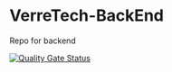 # VerreTech-BackEnd
Repo for backend

[![Quality Gate Status](https://sonarcloud.io/api/project_badges/measure?project=Hruund_VerreTech-BackEnd&metric=alert_status)](https://sonarcloud.io/summary/new_code?id=Hruund_VerreTech-BackEnd)
